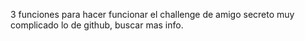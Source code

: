 3 funciones para hacer funcionar el challenge de amigo secreto
muy complicado lo de github, buscar mas info.
